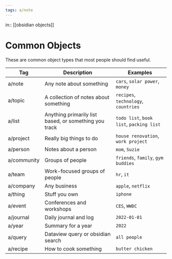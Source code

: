 ```yaml
---
tags: a/note
---
```

in:: [[obsidian objects]]

# Common Objects
These are common object types that most people should find useful.

Tag | Description | Examples
--- | --- | ---
a/note | Any note about something | `cars`, `solar power`, `money`
a/topic | A collection of notes about something | `recipes`, `technology`, `countries`
a/list | Anything primarily list based, or something you track | `todo list`, `book list`, `packing list`
a/project | Really big things to do | `house renovation`, `work project`
a/person | Notes about a person | `mom`, `Suzie`
a/community | Groups of people | `friends`, `family`, `gym buddies`
a/team | Work-focused groups of people | `hr`, `it`
a/company | Any business | `apple`, `netflix`
a/thing | Stuff you own | `iphone`
a/event | Conferences and workshops | `CES`, `WWDC`
a/journal | Daily journal and log | `2022-01-01`
a/year | Summary for a year | `2022`
a/query | Dataview query or obsidian search | `all people`
a/recipe | How to cook something | `butter chicken`

